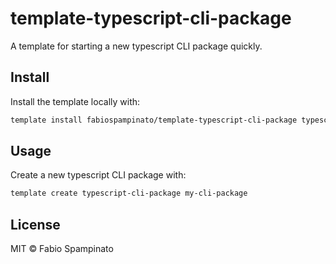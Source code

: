 # template-typescript-cli-package

A template for starting a new typescript CLI package quickly.

## Install

Install the template locally with:

```sh
template install fabiospampinato/template-typescript-cli-package typescript-cli-package
```

## Usage

Create a new typescript CLI package with:

```sh
template create typescript-cli-package my-cli-package
```

## License

MIT © Fabio Spampinato
